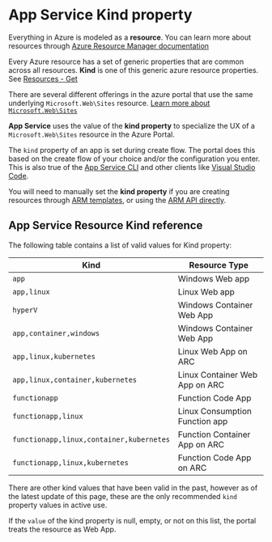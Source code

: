 # App Service Kind property

Everything in Azure is modeled as a **resource**. You can learn more about resources through [Azure Resource Manager documentation](https://docs.microsoft.com/azure/azure-resource-manager/management/overview)

Every Azure resource has a set of generic properties that are common across all resources. **Kind** is one of this generic azure resource properties. See [Resources - Get](https://docs.microsoft.com/rest/api/resources/resources/get)

There are several different offerings in the azure portal that use the same underlying `Microsoft.Web\Sites` resource. [Learn more about `Microsoft.Web\Sites`](https://docs.microsoft.com/azure/templates/microsoft.web/2019-08-01/sites)

**App Service** uses the value of the **kind property** to specialize the UX of a `Microsoft.Web\Sites` resource in the Azure Portal.

The `kind` property of an app is set during create flow. The portal does this based on the create flow of your choice and/or the configuration you enter. This is also true of the [App Service CLI](https://docs.microsoft.com/cli/azure/appservice?view=azure-cli-latest) and other clients like [Visual Studio Code](https://code.visualstudio.com/).

You will need to manually set the **kind property** if you are creating resources through [ARM templates](https://docs.microsoft.com/azure/azure-resource-manager/templates/), or using the [ARM API directly](https://docs.microsoft.com/rest/api/resources/).

## App Service Resource Kind reference

The following table contains a list of valid values for Kind property:

|Kind                                     | Resource Type                  |
|-----------------------------------------|--------------------------------|
|`app`                                    | Windows Web app                |
|`app,linux`                              | Linux Web app                  |
|`hyperV`                                 | Windows Container Web App      |
|`app,container,windows`                  | Windows Container Web App      |
|`app,linux,kubernetes`                   | Linux Web App on ARC           |
|`app,linux,container,kubernetes`         | Linux Container Web App on ARC |
|`functionapp`                            | Function Code App              |
|`functionapp,linux`                      | Linux Consumption Function app |
|`functionapp,linux,container,kubernetes` | Function Container App on ARC  |
|`functionapp,linux,kubernetes`           | Function Code App on ARC       |

There are other kind values that have been valid in the past, however as of the latest update of this page, these are the only recommended `kind` property values in active use.

If the `value` of the kind property is null, empty, or not on this list, the portal treats the resource as Web App.
